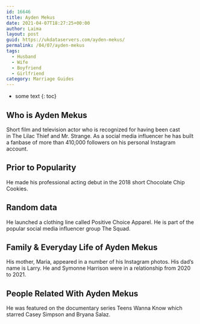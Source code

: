 ```yaml
---
id: 16646
title: Ayden Mekus
date: 2021-04-07T18:27:25+00:00
author: Laima
layout: post
guid: https://ukdataservers.com/ayden-mekus/
permalink: /04/07/ayden-mekus
tags:
  - Husband
  - Wife
  - Boyfriend
  - Girlfriend
category: Marriage Guides
---
```


* some text
{: toc}


## Who is Ayden Mekus
                  
                  
                  
Short film and television actor who is recognized for having been cast in The Lilac Thief and Mr. Strange. As a social media influencer he has built a fanbase of more than 410,000 followers on his personal Instagram account.
                  
              
            
              
            
                
                
                
## Prior to Popularity
                  
                  
                  
He made his professional acting debut in the 2018 short Chocolate Chip Cookies.
                  
              
            
              
            
                
                
                
## Random data
                  
                  
                  
He launched a clothing line called Positive Choice Apparel. He is part of the popular social media influencer group The Squad.
                  
              
            
              
            
                
                
                
## Family & Everyday Life of Ayden Mekus
                  
                  
                  
His mother, Maria, appeared in a number of his Instagram photos. His dad&#8217;s name is Larry. He and Symonne Harrison were in a relationship from 2020 to 2021.
                  
              
            
              
            
                
                
                
## People Related With Ayden Mekus
                  
                  
                  
He was featured on the documentary series Teens Wanna Know which starred Casey Simpson and Bryana Salaz. 
                  
              
            
              
            
                
              
            
              
              
            
            
              
            
          
          
          